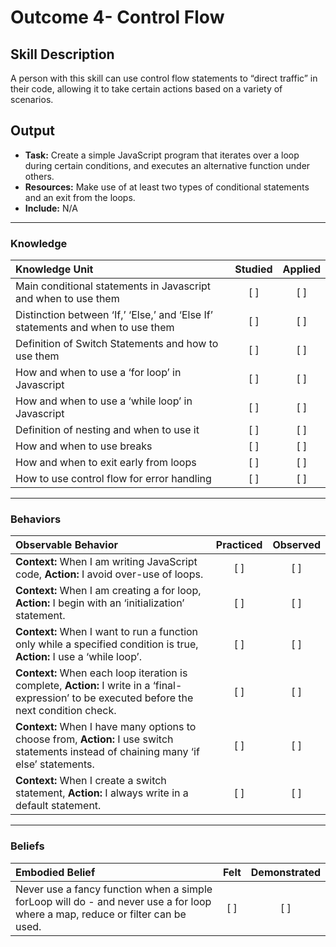 # Outcome 4- Control Flow

## Skill Description
A person with this skill can use control flow statements to “direct traffic” in their code, allowing it to take certain actions based on a variety of scenarios. 

## Output 
- **Task:** Create a simple JavaScript program that iterates over a loop during certain conditions, and executes an alternative function under others. 
- **Resources:** Make use of at least two types of conditional statements and an exit from the loops. 
- **Include:** N/A

-------

### Knowledge

| Knowledge Unit   |      Studied      | Applied |
|:-------------|:------------------:|:--------:|
| Main conditional statements in Javascript and when to use them | [ ] | [ ] | 
| Distinction between ‘If,’ ‘Else,’ and ‘Else If’ statements and when to use them | [ ] | [ ] | 
| Definition of Switch Statements and how to use them | [ ] | [ ] | 
| How and when to use a ‘for loop’ in Javascript | [ ] | [ ] | 
| How and when to use a ‘while loop’ in Javascript | [ ] | [ ] | 
| Definition of nesting and when to use it | [ ] | [ ] | 
| How and when to use breaks | [ ] | [ ] |  
| How and when to exit early from loops | [ ] | [ ] | 
| How to use control flow for error handling | [ ] | [ ] | 

-------

### Behaviors

| Observable Behavior   |      Practiced      | Observed |
|:-------------|:------------------:|:--------:|
| **Context:** When I am writing JavaScript code, **Action:** I avoid over-use of loops. | [ ] | [ ] | 
| **Context:** When I am creating a for loop, **Action:** I begin with an ‘initialization’ statement. | [ ] | [ ] | 
| **Context:** When I want to run a function only while a specified condition is true, **Action:** I use a ‘while loop’. | [ ] | [ ] | 
| **Context:** When each loop iteration is complete, **Action:** I write in a ‘final-expression’ to be executed before the next condition check. | [ ] | [ ] | 
| **Context:** When I have many options to choose from, **Action:** I use switch statements instead of chaining many ‘if else’ statements. | [ ] | [ ] | 
| **Context:** When I create a switch statement, **Action:** I always write in a default statement. | [ ] | [ ] |  


-------

### Beliefs

| Embodied Belief   |      Felt      | Demonstrated |
|:-------------|:------------------:|:--------:|
| Never use a fancy function when a simple forLoop will do - and never use a for loop where a map, reduce or filter can be used. |   [ ]   |   [ ] |
